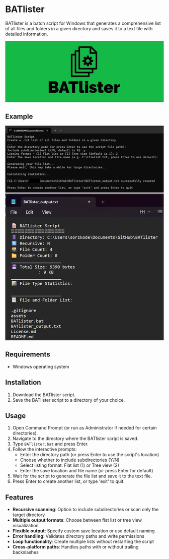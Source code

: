 # BATlister

BATlister is a batch script for Windows that generates a comprehensive list of all files and folders in a given directory and saves it to a text file with detailed information.

![BATlister](https://raw.githubusercontent.com/sorzkode/BATlister/master/BATlister.jpg)

## Example

![Example](https://raw.githubusercontent.com/sorzkode/BATlister/master/assets/example.jpg)  
![Example 2](https://raw.githubusercontent.com/sorzkode/BATlister/master/assets/example2.jpg)  

## Requirements

- Windows operating system

## Installation

1. Download the BATlister script.
2. Save the BATlister script to a directory of your choice.

## Usage

1. Open Command Prompt (or run as Administrator if needed for certain directories).
2. Navigate to the directory where the BATlister script is saved.
3. Type `BATlister.bat` and press Enter.
4. Follow the interactive prompts:
   - Enter the directory path (or press Enter to use the script's location)
   - Choose whether to include subdirectories (Y/N)
   - Select listing format: Flat list (1) or Tree view (2)
   - Enter the save location and file name (or press Enter for default)
5. Wait for the script to generate the file list and save it to the text file.
6. Press Enter to create another list, or type 'exit' to quit.

## Features

- **Recursive scanning**: Option to include subdirectories or scan only the target directory
- **Multiple output formats**: Choose between flat list or tree view visualization
- **Flexible output**: Specify custom save location or use default naming
- **Error handling**: Validates directory paths and write permissions
- **Loop functionality**: Create multiple lists without restarting the script
- **Cross-platform paths**: Handles paths with or without trailing backslashes